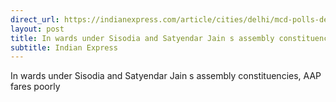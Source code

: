 ```yaml
---
direct_url: https://indianexpress.com/article/cities/delhi/mcd-polls-delhi-aap-satyendar-jain-sisodia-constituencies-8311329/
layout: post
title: In wards under Sisodia and Satyendar Jain s assembly constituencies, AAP fares poorly
subtitle: Indian Express
---
```


In wards under Sisodia and Satyendar Jain s assembly constituencies, AAP fares poorly